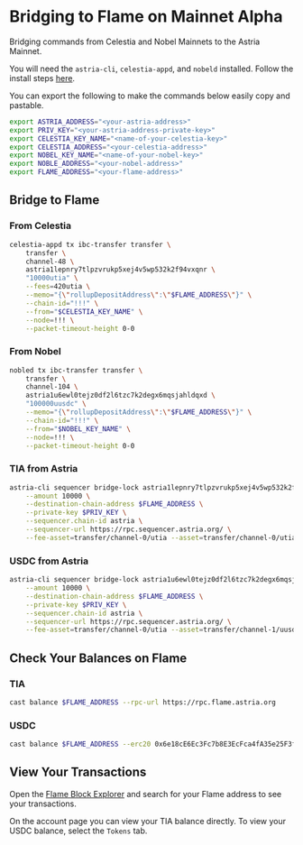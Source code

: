 # Bridging to Flame on Mainnet Alpha

Bridging commands from Celestia and Nobel Mainnets to the Astria Mainnet.

You will need the `astria-cli`, `celestia-appd`, and `nobeld` installed. Follow
the install steps [here](./overview.md#bridging-dependencies).

You can export the following to make the commands below easily copy and
pastable.

```bash
export ASTRIA_ADDRESS="<your-astria-address>"
export PRIV_KEY="<your-astria-address-private-key>"
export CELESTIA_KEY_NAME="<name-of-your-celestia-key>"
export CELESTIA_ADDRESS="<your-celestia-address>"
export NOBEL_KEY_NAME="<name-of-your-nobel-key>"
export NOBLE_ADDRESS="<your-nobel-address>"
export FLAME_ADDRESS="<your-flame-address>"
```

## Bridge to Flame

### From Celestia

<!-- TODO: update -->
```bash
celestia-appd tx ibc-transfer transfer \
    transfer \
    channel-48 \
    astria1lepnry7tlpzvrukp5xej4v5wp532k2f94vxqnr \
    "10000utia" \
    --fees=420utia \
    --memo="{\"rollupDepositAddress\":\"$FLAME_ADDRESS\"}" \
    --chain-id="!!!" \
    --from="$CELESTIA_KEY_NAME" \
    --node=!!! \
    --packet-timeout-height 0-0
```

### From Nobel

<!-- TODO: update -->
```bash
nobled tx ibc-transfer transfer \
    transfer \
    channel-104 \
    astria1u6ewl0tejz0df2l6tzc7k2degx6mqsjahldqxd \
    "100000uusdc" \
    --memo="{\"rollupDepositAddress\":\"$FLAME_ADDRESS\"}" \
    --chain-id="!!!" \
    --from="$NOBEL_KEY_NAME" \
    --node=!!! \
    --packet-timeout-height 0-0
```

### TIA from Astria

<!-- TODO: update -->
```bash
astria-cli sequencer bridge-lock astria1lepnry7tlpzvrukp5xej4v5wp532k2f94vxqnr \
    --amount 10000 \
    --destination-chain-address $FLAME_ADDRESS \
    --private-key $PRIV_KEY \
    --sequencer.chain-id astria \
    --sequencer-url https://rpc.sequencer.astria.org/ \
    --fee-asset=transfer/channel-0/utia --asset=transfer/channel-0/utia
```

### USDC from Astria

<!-- TODO: update -->
```bash
astria-cli sequencer bridge-lock astria1u6ewl0tejz0df2l6tzc7k2degx6mqsjahldqxd \
    --amount 10000 \
    --destination-chain-address $FLAME_ADDRESS \
    --private-key $PRIV_KEY \
    --sequencer.chain-id astria \
    --sequencer-url https://rpc.sequencer.astria.org/ \
    --fee-asset=transfer/channel-0/utia --asset=transfer/channel-1/uusdc
```

## Check Your Balances on Flame

### TIA

```bash
cast balance $FLAME_ADDRESS --rpc-url https://rpc.flame.astria.org

```

### USDC

<!-- TODO: verify correct address -->
```bash
cast balance $FLAME_ADDRESS --erc20 0x6e18cE6Ec3Fc7b8E3EcFca4fA35e25F3f6FA879a --rpc-url https://rpc.flame.astria.org

```

## View Your Transactions

Open the [Flame Block Explorer](https://explorer.flame.astria.org) and
search for your Flame address to see your transactions.

On the account page you can view your TIA balance directly. To view your USDC
balance, select the `Tokens` tab.
